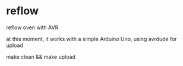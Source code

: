 reflow
======

reflow oven with AVR

at this moment, it works with a simple Arduino Uno, using avrdude for upload

   make clean && make upload
